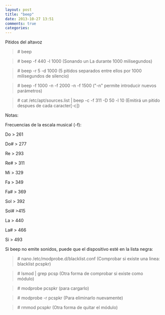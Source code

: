 ```yaml
---
layout: post
title: "beep"
date: 2013-10-27 13:51
comments: true
categories: 
---
```

Pitidos del altavoz 

>\# beep 

>\# beep -f 440 -l 1000 (Sonando un La durante 1000 milisegundos) 

>\# beep -r 5 -d 1000 (5 pitidos separados entre ellos por 1000 milisegundos de silencio) 

>\# beep -f 1000 -n -f 2000 -n -f 1500 ("-n" permite introducir nuevos parámetros) 

>\# cat /etc/apt/sources.list | beep -c -f 311 -D 50 -l 10  (Emitirá un pitido despues de cada caracter[-c]) 

Notas: 

Frecuencias de la escala musical (-f): 

Do > 261 

Do# > 277 

Re > 293 

Re# > 311 

Mi > 329 

Fa > 349 

Fa# > 369 

Sol > 392 

Sol# >415 

La > 440 

La# > 466 

Si > 493 

Si beep no emite sonidos, puede que el dispositivo esté en la lista negra: 

>\# nano /etc/modprobe.d/blacklist.conf (Comprobar si existe una linea: blacklist pcspkr) 

>\# lsmod | grep pcsp  (Otra forma de comprobar si existe como módulo) 

>\# modprobe pcspkr  (para cargarlo) 

>\# modprobe -r pcspkr  (Para eliminarlo nuevamente) 

>\# rmmod pcspkr  (Otra forma de quitar el módulo) 

